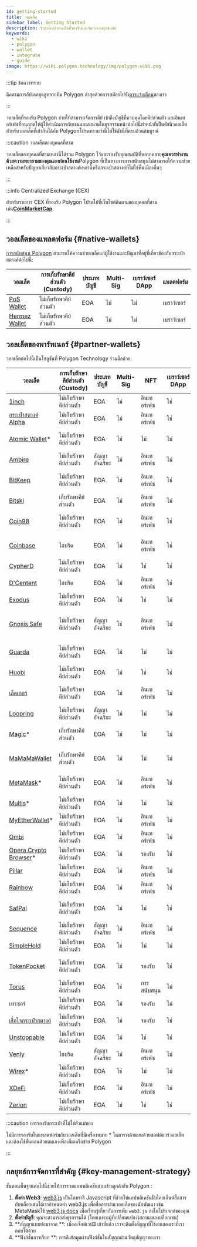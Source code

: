 ```yaml
---
id: getting-started
title: วอลเล็ต
sidebar_label: Getting Started
description: รับรายการวอลเล็ตที่รองรับและจัดการกลยุทธ์หลัก
keywords:
  - wiki
  - polygon
  - wallet
  - integrate
  - guide
image: https://wiki.polygon.technology/img/polygon-wiki.png
---
```


:::tip ข้อควรทราบ

ติดตามการอัปเดตชุดสูทจากทีม Polygon ล่าสุดด้วยการสมัครไปยัง[<ins>การแจ้งเตือน</ins>](https://polygon.technology/notifications/)ของเรา

:::

วอลเล็ตที่รองรับ Polygon ช่วยให้สามารถจัดการคีย์ เข้าถึงบัญชีที่ควบคุมโดยคีย์ส่วนตัว และอินเทอร์เฟซที่อนุญาตให้ผู้ใช้ดำเนินการกับเชนและลงนามในธุรกรรมหน้าต่อไปนี้ทำหน้าที่เป็นดัชนีวอลเล็ตสำหรับวอลเล็ตที่เข้ากันได้กับ Polygonโปรดทราบว่านี่ไม่ใช่ดัชนีที่ครบถ้วนสมบูรณ์

:::caution วอลเล็ตของบุคคลที่สาม

วอลเล็ตของบุคคลที่สามเหล่านี้ได้รวม Polygon ไว้และรองรับคุณสมบัติที่หลากหลาย**คุณควรทำงานด้วยความพยายามของคุณเองก่อนใช้งาน**Polygon ที่เป็นทางการการสนับสนุนไม่สามารถให้ความช่วยเหลือสำหรับปัญหาเกี่ยวกับกระเป๋าสตางค์เหล่านี้หรือกระเป๋าสตางค์ที่ไม่ใช่พื้นเมืองอื่นๆ

:::

:::info Centralized Exchange (CEX)

สำหรับรายการ CEX ที่รองรับ Polygon โปรดไปที่เว็บไซต์ติดตามของบุคคลที่สาม เช่น[<ins>**CoinMarketCap**</ins>](https://coinmarketcap.com/currencies/polygon/markets).

:::

## วอลเล็ตของแพลตฟอร์ม {#native-wallets}

[การสนับสนุน Polygon](https://support.polygon.technology/support/home) สามารถให้ความช่วยเหลือแก่ผู้ใช้งานและปัญหาที่อยู่ที่เกี่ยวข้องกับกระเป๋าสตางค์ต่อไปนี้:

| วอลเล็ต | การเก็บรักษาคีย์ส่วนตัว (Custody) | ประเภทบัญชี | Multi-Sig | เบราว์เซอร์ DApp | แพลตฟอร์ม |
|----------------------------------------------------------------------|---------------|--------------|-----------|--------------|----------|
| [PoS Wallet](https://wallet.polygon.technology/login/) | ไม่เก็บรักษาคีย์ส่วนตัว | EOA | ไม่ | ไม่ | เบราว์เซอร์ |
| [Hermez Wallet](https://wallet.hermez.io/login) | ไม่เก็บรักษาคีย์ส่วนตัว | EOA | ไม่ | ไม่ | เบราว์เซอร์ |

## วอลเล็ตของพาร์ทเนอร์ {#partner-wallets}

วอลเล็ตต่อไปนี้เป็นโซลูชันที่ Polygon Technology ร่วมมือด้วย:

| วอลเล็ต | การเก็บรักษาคีย์ส่วนตัว (Custody) | ประเภทบัญชี | Multi-Sig | NFT | เบราว์เซอร์ DApp | การรองรับบริดจ์ | Fiat On-Ramp | แพลตฟอร์ม |
|---	|---	|---	|---	|---	|---	|---	|---	|---	|
| [1inch](https://1inch.io/wallet/) | ไม่เก็บรักษาคีย์ส่วนตัว | EOA | ไม่ | อินเทอร์เฟซ | ใช่ | ใช่ | ใช่ | มือถือ |
| [กระเป๋าสตางค์ Alpha](https://alphawallet.com/) | ไม่เก็บรักษาคีย์ส่วนตัว | EOA | ไม่ | อินเทอร์เฟซ | ใช่ | ใช่ | ใช่ | มือถือ, api/sdk |
| [Atomic Wallet](https://atomicwallet.io/)* | ไม่เก็บรักษาคีย์ส่วนตัว | EOA | ไม่ | ไม่ | ไม่ | ไม่ | ใช่ | มือถือ, เดสก์ท็อป, api/sdk |
| [Ambire](https://www.ambire.com/) | ไม่เก็บรักษาคีย์ส่วนตัว | สัญญาอัจฉริยะ | ไม่ | อินเทอร์เฟซ | ไม่ | ใช่ | ใช่ | เบราว์เซอร์ |
| [BitKeep](https://bitkeep.com/) | ไม่เก็บรักษาคีย์ส่วนตัว | EOA | ไม่ | อินเทอร์เฟซ | ใช่ | ใช่ | ใช่ | มือถือ, ส่วนขยายของเบราว์เซอร์ |
| [Bitski](https://www.bitski.com/) | เก็บรักษาคีย์ส่วนตัว | EOA | ไม่ | อินเทอร์เฟซ | ไม่ | ใช่ | ไม่ | เบราว์เซอร์, api/sdk |
| [Coin98](https://coin98.com/wallet) | ไม่เก็บรักษาคีย์ส่วนตัว | EOA | ไม่ | อินเทอร์เฟซ | ใช่ | ใช่ | ใช่ | มือถือ, เบราว์เซอร์, api/sdk |
| [Coinbase](https://www.coinbase.com/wallet) | ไฮบริด | EOA | ไม่ | อินเทอร์เฟซ | ใช่ | ใช่ | ใช่ | มือถือ, เบราว์เซอร์, api/sdk |
| [CypherD](https://cypherd.io/) | ไม่เก็บรักษาคีย์ส่วนตัว | EOA | ไม่ | ใช่ | ใช่ | ใช่ | ใช่ | มือถือ |
| [D'Centent](https://dcentwallet.com/) | ไฮบริด | EOA | ไม่ | อินเทอร์เฟซ | ใช่ | ใช่ | ไม่ | มือถือ |
| [Exodus](https://www.exodus.com/) | ไม่เก็บรักษาคีย์ส่วนตัว | EOA | ไม่ | ใช่ | ไม่ | ไม่ | ใช่ | มือถือ, เดสก์ท็อป |
| [Gnosis Safe](https://gnosis-safe.io/) | ไม่เก็บรักษาคีย์ส่วนตัว | สัญญาอัจฉริยะ | ใช่ | อินเทอร์เฟซ | ไม่ | ไม่ | ไม่ | โมไบต์ เบราว์เซอร์, เดสก์ท็อป, api/sdk |
| [Guarda](https://guarda.com/) | ไม่เก็บรักษาคีย์ส่วนตัว | EOA | ไม่ | ไม่ | ไม่ | ใช่ | ใช่ | มือถือ เบราว์เซอร์ เดสก์ท็อป |
| [Huobi](https://www.itoken.com/en) | ไม่เก็บรักษาคีย์ส่วนตัว | EOA | ไม่ | ใช่ | ใช่ | ใช่ | ไม่ | มือถือ |
| [เล็ดเกอร์](https://www.ledger.com/) | ไม่เก็บรักษาคีย์ส่วนตัว | EOA | ไม่ | อินเทอร์เฟซ | ไม่ | ไม่ | ใช่ | ฮาร์ดแวร์ มือถือ เดสก์ท็อป |
| [Loopring](https://loopring.io/#/) | ไม่เก็บรักษาคีย์ส่วนตัว | สัญญาอัจฉริยะ | ไม่ | ไม่ | ไม่ | ไม่ | ไม่ | มือถือ, api/sdk |
| [Magic](https://fortmatic.com/)* | เก็บรักษาคีย์ส่วนตัว | EOA | ไม่ | ไม่ | ไม่ |   |   | มือถือ, เบราว์เซอร์, api/sdk |
| [MaMaMaWallet](https://mathwallet.org/en-us/) | เก็บรักษาคีย์ส่วนตัว | EOA | ไม่ | ไม่ | ไม่ | ใช่ | ใช่ | มือถือ, เบราว์เซอร์, api/sdk |
| [MetaMask](https://metamask.io/)* | ไม่เก็บรักษาคีย์ส่วนตัว | EOA | ไม่ | อินเทอร์เฟซ | ใช่ | ไม่ | ไม่ | มือถือ, เบราว์เซอร์, api/sdk |
| [Multis](https://multis.co/)* | ไม่เก็บรักษาคีย์ส่วนตัว | EOA | ไม่ | ไม่ | ไม่ |   | ใช่ | มือถือ, เดสก์ท็อป |
| [MyEtherWallet](https://www.myetherwallet.com/)* | ไม่เก็บรักษาคีย์ส่วนตัว | EOA | ไม่ | อินเทอร์เฟซ | ไม่ |   | ใช่ | มือถือ |
| [Ombi](https://omni.app/) | ไม่เก็บรักษาคีย์ส่วนตัว | EOA | ไม่ | อินเทอร์เฟซ | ไม่ | ใช่ |   | มือถือ, api/sdk |
| [Opera Crypto Browser](https://www.opera.com/crypto/next)* | ไม่เก็บรักษาคีย์ส่วนตัว | EOA | ไม่ | รองรับ | ใช่ |   |   | มือถือ เบราว์เซอร์ |
| [Pillar](https://www.pillar.fi/) | ไม่เก็บรักษาคีย์ส่วนตัว | EOA | ไม่ | อินเทอร์เฟซ | ไม่ |   | ใช่ | มือถือ |
| [Rainbow](https://rainbow.me/) | ไม่เก็บรักษาคีย์ส่วนตัว | EOA | ไม่ | อินเทอร์เฟซ | ใช่ |   | ไม่ | มือถือ, api/sdk |
| [SafPal](https://safepal.io/) | ไม่เก็บรักษาคีย์ส่วนตัว | EOA | ไม่ | ไม่ | ใช่ | ใช่ |   | ฮาร์ดแวร์, มือถือ, api/sdk |
| [Sequence](https://sequence.app/auth) | ไม่เก็บรักษาคีย์ส่วนตัว | สัญญาอัจฉริยะ | ไม่ | อินเทอร์เฟซ | ไม่ |   |   | เบราว์เซอร์, api/sdk |
| [SimpleHold](https://simplehold.io/) | ไม่เก็บรักษาคีย์ส่วนตัว | EOA | ใช่ | ไม่ | ไม่ |   | ใช่ | มือถือ, api/sdk |
| [TokenPocket](https://www.tokenpocket.pro/en) | ไม่เก็บรักษาคีย์ส่วนตัว | EOA | ไม่ | รองรับ | ใช่ | ใช่ | ใช่ | มือถือ, เบราว์เซอร์, api/sdk |
| [Torus](https://toruswallet.io/) | ไม่เก็บรักษาคีย์ส่วนตัว | EOA | ใช่ | การสนับสนุน | ไม่ | ไม่ | ไม่ | เบราว์เซอร์, api/sdk |
| เทรซอร์ | ไม่เก็บรักษาคีย์ส่วนตัว | EOA | ไม่ | รองรับ | ไม่ |   |   | ฮาร์ดแวร์ มือถือ |
| [เชื่อใจกระเป๋าสตางค์](https://trustwallet.com/) | ไม่เก็บรักษาคีย์ส่วนตัว | EOA | ไม่ | รองรับ | ใช่ |   | ใช่ | มือถือ |
| [Unstoppable](https://unstoppable.money/) | ไม่เก็บรักษาคีย์ส่วนตัว | EOA | ไม่ | ใช่ | ใช่ |   | ไม่ | มือถือ, api/sdk |
| [Venly](https://www.venly.io/) | ไฮบริด | สัญญาอัจฉริยะ | ไม่ | อินเทอร์เฟซ | ไม่ |   |   | เบราว์เซอร์, api/sdk |
| [Wirex](https://wirexapp.com/en/wirex-wallet)* | ไม่เก็บรักษาคีย์ส่วนตัว | EOA | ใช่ | ไม่ | ไม่ |   |   | มือถือ |
| [XDeFi](https://www.xdefi.io/) | ไม่เก็บรักษาคีย์ส่วนตัว | EOA | ไม่ | อินเทอร์เฟซ | ไม่ | ไม่ | ไม่ | เบราว์เซอร์ |
| [Zerion](https://zerion.io/) | ไม่เก็บรักษาคีย์ส่วนตัว | EOA | ไม่ | ใช่ | ใช่ | ใช่ |   | มือถือ เบราว์เซอร์ |

:::caution การรองรับกระเป๋าที่ไม่ใช่ตัวแม่ของ

ไม่มีการรองรับในแพลตฟอร์มกับวอลเล็ตที่มีเครื่องหมาย * ในตารางด้านบนด้วยซอฟต์แวร์วอลเล็ตและต้องใช้ขั้นตอนด้วยตนเองเพื่อเพิ่มเครือข่าย Polygon

:::

## กลยุทธ์การจัดการที่สำคัญ {#key-management-strategy}

ขั้นตอนพื้นฐานต่อไปนี้ช่วยให้การรวมแอพพลิเคชันแบบข้างลูกค้ากับ Polygon :

1. **ตั้งค่า Web3**: [web3.js](https://web3js.readthedocs.io/) เป็นไลบรารี Javascript ที่ช่วยให้แอปพลิเคชันฝั่งไคลเอ็นต์สื่อสารกับบล็อกเชนได้เรากำหนดค่า web3.js เพื่อสื่อสารผ่านวอลเล็ตของนักพัฒนา เช่น MetaMaskใช้ [web3.js docs](https://web3js.readthedocs.io/en/v1.2.2/getting-started.html#adding-web3-js) เพื่อเรียนรู้เกี่ยวกับการเพิ่ม `web3.js` ลงในโปรเจกต์ของคุณ
2. **ตั้งค่าบัญชี**: คุณจะสามารถส่งธุรกรรมได้ (โดยเฉพาะผู้ที่เปลี่ยนแปลง)สถานะของบล็อกเชน)
3. **สัญญาแบบย่อมาจาก **: เมื่ออเจ็กต์เวป3 เข้าที่แล้ว เราจะติดตั้งสัญญาที่ใช้งานของเราที่เราตอบโต้ด้วย
4. **ฟังก์ชั่นการเรียก **: การดึงข้อมูลผ่านฟังก์ชั่นในสัญญาผ่านวัตถุสัญญาของเรา
